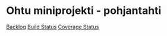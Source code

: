# Ohtu miniprojekti - pohjantahti
[Backlog](https://trello.com/b/rTCjQDnG/taskboard)
[Build Status](https://travis-ci.org/rivorivo/pohjantahti.svg?branch=master)
[Coverage Status](https://coveralls.io/repos/github/rivorivo/pohjantahti/badge.svg?branch=master)
